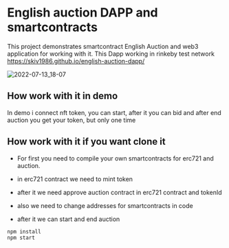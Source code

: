 # English auction DAPP and smartcontracts 

This project demonstrates smartcontract  English Auction and web3 application for working with it. This Dapp working in rinkeby test network https://skiv1986.github.io/english-auction-dapp/

![2022-07-13_18-07](https://user-images.githubusercontent.com/47149321/178767498-68d36608-3271-4ee4-8f50-58d5f1b9f79d.jpg)

## How work with it in demo
In demo i connect nft token, you can start, after it you can bid and after end auction you get your token, but only one time

## How work with it if you want clone it

* For first you need to compile your own smartcontracts for erc721 and auction.
* in erc721 contract we need to mint token
* after it we need approve auction contract in erc721 contract and tokenId
* also we need to change addresses for smartcontracts in code

* after it we can start and end auction

```shell
npm install
npm start
```


